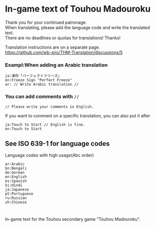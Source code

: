 # In-game text of Touhou Madouroku

Thank you for your continued patronage.  
When translating, please add the language code and write the translated text.   
There are no deadlines or quotas for translations! Thanks!  

Translation instructions are on a separate page.  
https://github.com/wb-siro/THM-Translation/discussions/5  

### Exampl:When adding an Arabic translation  
~~~
ja:凍符「パーフェクトフリーズ」  
en:Freeze Sign "Perfect Freeze"  
ar: // Write Arabic translation //  
~~~

### You can add comments with `// `  
~~~
// Please write your comments in English.
~~~
If you want to comment on a specific translation, you can also put it after  
~~~
ja:Touch to Start // English is fine.
en:Touch to Start
~~~

## See ISO 639-1 for language codes  
Language codes with high usage(Abc order)  
~~~
ar:Arabic  
bn:Bengali  
de:German  
en:English  
es:Spanish  
hi:Hindi  
ja:Japanese  
pt:Portuguese  
ru:Russian  
zh:Chinese  
~~~
# 
In-game text for the Touhou secondary game "Touhou Madouroku".
